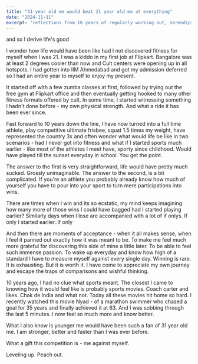 ```yaml
---
title: "31 year old me would beat 21 year old me at everything"
date: "2024-11-11"
excerpt: "reflections from 10 years of regularly working out, serendipitously or so"
---
```


and so I derive life's good

I wonder how life would have been like had I not discovered fitness for myself when I was 21. I was a kiddo in my first job at Flipkart. Bangalore was at least 2 degrees cooler than now and Cult centers were opening up in all hotspots. I had gotten into IIM Ahmedabad and got my admission deferred so I had an entire year to myself to enjoy my present.

It started off with a few zumba classes at first, followed by trying out the free gym at Flipkart office and then eventually getting hooked to many other fitness formats offered by cult. In some time, I started witnessing something I hadn't done before - my own physical strength. And what a ride it has been ever since.

Fast forward to 10 years down the line, I have now turned into a full time athlete, play competitive ultimate frisbee, squat 1.5 times my weight, have represented the country 3x and often wonder what would life be like in two scenarios - had I never got into fitness and what if I started sports much earlier - like most of the athletes I meet have, sporty since childhood. Would have played till the sunset everyday in school. You get the point.

The answer to the first is very straightforward, life would have pretty much sucked. Grossly unimaginable. The answer to the second, is a bit complicated. If you're an athlete you probably already know how much of yourself you have to pour into your sport to turn mere participations into wins. 

There are times when I win and its so ecstatic, my mind keeps imagining how many more of those wins I could have bagged had I started playing earlier? Similarly days when I lose are accompanied with a lot of if onlys. If only I started earlier..If only

And then there are moments of acceptance - when it all makes sense, when I feel it panned out exactly how it was meant to be. To make me feel much more grateful for discovering this side of mine a little later. To be able to feel such immense passion. To wake up everyday and know how high of a standard I have to measure myself against every single day. Winning is rare. It is exhausting. But it is worth it. I have come to appreciate my own journey and escape the traps of comparisons and wishful thinking. 

10 years ago, I had no clue what sports meant. The closest I came to knowing how it would feel like is probably sports movies. Coach carter and likes. Chak de India and what not. Today all these movies hit home so hard. I recently watched this movie Nyad - of a marathon swimmer who chased a goal for 35 years and finally achieved it at 63. And I was sobbing through the last 5 minutes. I now feel so much more and know better.

What I also know is younger me would have been such a fan of 31 year old me. I am stronger, better and faster than I was ever before. 

What a gift this competition is - me against myself.

Leveling up. Peach out.



